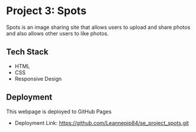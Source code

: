 # Project 3: Spots

Spots is an image sharing site that allows users to upload and share photos and also allows other users to like photos.

## Tech Stack

- HTML
- CSS
- Responsive Design

## Deployment

This webpage is deployed to GitHub Pages

- Deployment Link: https://github.com/Leannepip84/se_project_spots.git

